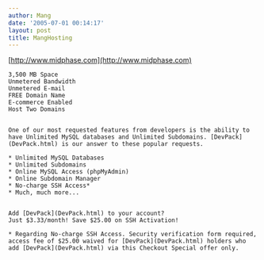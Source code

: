 ```yaml
---
author: Mang
date: '2005-07-01 00:14:17'
layout: post
title: MangHosting
---
```


[http://www.midphase.com](http://www.midphase.com)

    3,500 MB Space
    Unmetered Bandwidth
    Unmetered E-mail 	  	
    FREE Domain Name 	 
    E-commerce Enabled 	  	
    Host Two Domains


    One of our most requested features from developers is the ability to have Unlimited MySQL databases and Unlimited Subdomains. [DevPack](DevPack.html) is our answer to these popular requests.

    * Unlimited MySQL Databases
    * Unlimited Subdomains
    * Online MySQL Access (phpMyAdmin)
    * Online Subdomain Manager
    * No-charge SSH Access*
    * Much, much more... 


    Add [DevPack](DevPack.html) to your account?
    Just $3.33/month! Save $25.00 on SSH Activation!

    * Regarding No-charge SSH Access. Security verification form required, access fee of $25.00 waived for [DevPack](DevPack.html) holders who add [DevPack](DevPack.html) via this Checkout Special offer only.
